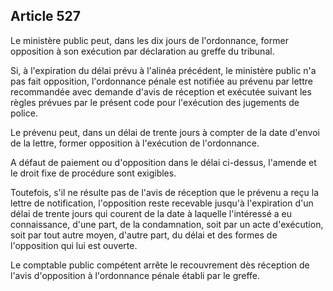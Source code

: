 Article 527
----
Le ministère public peut, dans les dix jours de l'ordonnance, former opposition
à son exécution par déclaration au greffe du tribunal.

Si, à l'expiration du délai prévu à l'alinéa précédent, le ministère public n'a
pas fait opposition, l'ordonnance pénale est notifiée au prévenu par lettre
recommandée avec demande d'avis de réception et exécutée suivant les règles
prévues par le présent code pour l'exécution des jugements de police.

Le prévenu peut, dans un délai de trente jours à compter de la date d'envoi de
la lettre, former opposition à l'exécution de l'ordonnance.

A défaut de paiement ou d'opposition dans le délai ci-dessus, l'amende et le
droit fixe de procédure sont exigibles.

Toutefois, s'il ne résulte pas de l'avis de réception que le prévenu a reçu la
lettre de notification, l'opposition reste recevable jusqu'à l'expiration d'un
délai de trente jours qui courent de la date à laquelle l'intéressé a eu
connaissance, d'une part, de la condamnation, soit par un acte d'exécution, soit
par tout autre moyen, d'autre part, du délai et des formes de l'opposition qui
lui est ouverte.

Le comptable public compétent arrête le recouvrement dès réception de l'avis
d'opposition à l'ordonnance pénale établi par le greffe.
